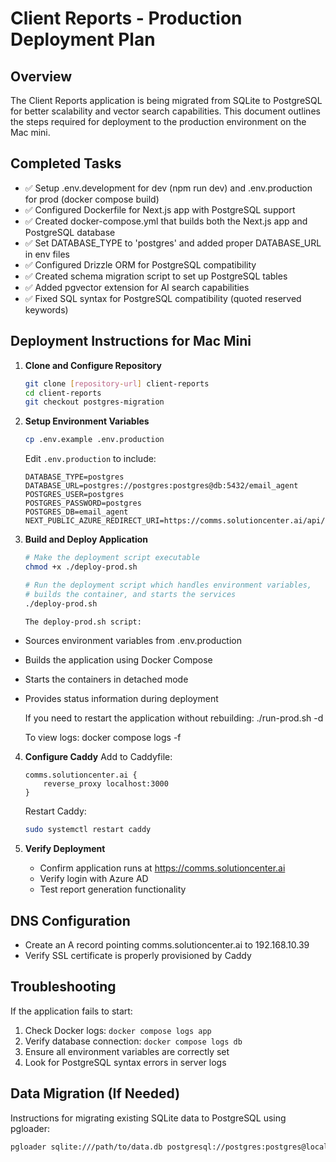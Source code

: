 # Client Reports - Production Deployment Plan
## Overview

The Client Reports application is being migrated from SQLite to PostgreSQL for better scalability and vector search capabilities. This document outlines the steps required for deployment to the production environment on the Mac mini.

## Completed Tasks

- ✅ Setup .env.development for dev (npm run dev) and .env.production for prod (docker compose build)
- ✅ Configured Dockerfile for Next.js app with PostgreSQL support
- ✅ Created docker-compose.yml that builds both the Next.js app and PostgreSQL database
- ✅ Set DATABASE_TYPE to 'postgres' and added proper DATABASE_URL in env files
- ✅ Configured Drizzle ORM for PostgreSQL compatibility
- ✅ Created schema migration script to set up PostgreSQL tables
- ✅ Added pgvector extension for AI search capabilities
- ✅ Fixed SQL syntax for PostgreSQL compatibility (quoted reserved keywords)

## Deployment Instructions for Mac Mini

1. **Clone and Configure Repository**
   ```bash
   git clone [repository-url] client-reports
   cd client-reports
   git checkout postgres-migration
   ```

2. **Setup Environment Variables**
   ```bash
   cp .env.example .env.production
   ```
   
   Edit `.env.production` to include:
   ```
   DATABASE_TYPE=postgres
   DATABASE_URL=postgres://postgres:postgres@db:5432/email_agent
   POSTGRES_USER=postgres
   POSTGRES_PASSWORD=postgres
   POSTGRES_DB=email_agent
   NEXT_PUBLIC_AZURE_REDIRECT_URI=https://comms.solutioncenter.ai/api/auth/callback
   ```

3. **Build and Deploy Application**
    ```bash
    # Make the deployment script executable
    chmod +x ./deploy-prod.sh

    # Run the deployment script which handles environment variables,
    # builds the container, and starts the services
    ./deploy-prod.sh

    The deploy-prod.sh script:
- Sources environment variables from .env.production
- Builds the application using Docker Compose
- Starts the containers in detached mode
- Provides status information during deployment

    If you need to restart the application without rebuilding:
./run-prod.sh -d

    To view logs:
docker compose logs -f

4. **Configure Caddy**
   Add to Caddyfile:
   ```
   comms.solutioncenter.ai {
       reverse_proxy localhost:3000
   }
   ```
   
   Restart Caddy:
   ```bash
   sudo systemctl restart caddy
   ```

5. **Verify Deployment**
   - Confirm application runs at https://comms.solutioncenter.ai
   - Verify login with Azure AD
   - Test report generation functionality

## DNS Configuration
- Create an A record pointing comms.solutioncenter.ai to 192.168.10.39
- Verify SSL certificate is properly provisioned by Caddy

## Troubleshooting

If the application fails to start:
1. Check Docker logs: `docker compose logs app`
2. Verify database connection: `docker compose logs db`
3. Ensure all environment variables are correctly set
4. Look for PostgreSQL syntax errors in server logs

## Data Migration (If Needed)
Instructions for migrating existing SQLite data to PostgreSQL using pgloader:
```bash
pgloader sqlite:///path/to/data.db postgresql://postgres:postgres@localhost:5432/email_agent
